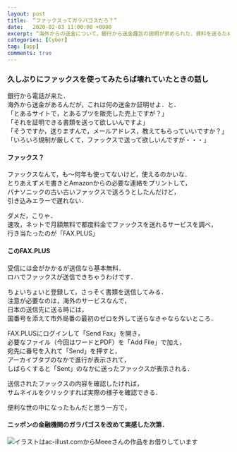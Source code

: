 ```yaml
---
layout: post
title:  “ファックスってガラパゴスだろ？”
date:   2020-02-03 11:00:00 +0900
excerpt: “海外からの送金について，銀行から送金趣旨の説明が求められた．資料を送るためメールアドレスを聞くと，何とファックスで送れという・・・”
categories: [Cyber]
tag: [app]
comments: true
---
```

### 久しぶりにファックスを使ってみたらば壊れていたときの話し

銀行から電話が来た．  
海外から送金があるんだが，これは何の送金か証明せよ．と．  
「とあるサイトで，とあるブツを販売した売上ですが？」  
「それを証明できる書類を送って欲しいんですよ」  
「そうですか，送りますんで，メールアドレス，教えてもらっていいですか？」  
「いろいろ規制が厳しくて，ファックスで送って欲しいんですが・・・」

#### ファックス？
ファックスなんて，も〜何年も使ってないけど，使えるのかいな．  
とりあえずメモ書きとAmazonからの必要な連絡をプリントして，  
パナソニックの古い古いファックスで送ろうとしたんだけど，  
引き込みエラーで遅れない．

ダメだ，こりゃ．  
速攻，ネットで月額無料で都度料金でファックスを送れるサービスを調べ，  
行き当たったのが「FAX.PLUS」

#### このFAX.PLUS
受信には金がかかるが送信なら基本無料．  
ロハでファックスが送信できちゃうわけです．

ちょいちょいと登録して，さっそく書類を送信してみる．  
注意が必要なのは，海外のサービスなんで，  
日本の送信先に送る時には，  
国番号を添えて市外局番の最初のゼロを外して送らなきゃならないところ．

FAX.PLUSにログインして「Send Fax」を開き，  
必要なファイル（今回はワードとPDF）を「Add File」で加え，  
宛先に番号を入れて「Send」を押すと，  
アーカイブタブのなかで進行が表示されて，  
しばらくすると「Sent」のなかに送ったファックスが表示される．

送信されたファックスの内容を確認したければ，  
サムネイルをクリックすれば実際の様子を確認できる．

便利な世の中になったもんだと思う一方で，
#### ニッポンの金融機関のガラパゴスを改めて実感した次第．

![イラストはac-illust.comからMeeeさんの作品をお借りしています](https://salmon-onigiri.github.io/blog/img/fax.png)

